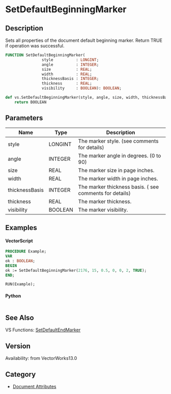 # SetDefaultBeginningMarker

## Description
Sets all properties of the document default beginning marker. Return TRUE if operation was successful.

```pascal
FUNCTION SetDefaultBeginningMarker(
				style          : LONGINT;
				angle          : INTEGER;
				size           : REAL;
				width          : REAL;
				thicknessBasis : INTEGER;
				thickness      : REAL;
				visibility     : BOOLEAN): BOOLEAN;
```

```python
def vs.SetDefaultBeginningMarker(style, angle, size, width, thicknessBasis, thickness, visibility):
    return BOOLEAN
```

## Parameters
|Name|Type|Description|
|---|---|---|
|style|LONGINT|The marker style. (see comments for details)|
|angle|INTEGER|The marker angle in degrees. (0 to 90)|
|size|REAL|The marker size in page inches.|
|width|REAL|The marker width in page inches.|
|thicknessBasis|INTEGER|The marker thickness basis. ( see comments for details)|
|thickness|REAL|The marker thickness.|
|visibility|BOOLEAN|The marker visibility.|

## Examples
#### VectorScript ####
```pascal
PROCEDURE Example;
VAR
ok : BOOLEAN;
BEGIN
ok := SetDefaultBeginningMarker(2176, 15, 0.5, 0, 0, 2, TRUE);
END;

RUN(Example);
```
#### Python ####
```python

```

## See Also
VS Functions:
[SetDefaultEndMarker](SetDefaultEndMarker.md)

## Version
Availability: from VectorWorks13.0

## Category
* [Document Attributes](../Categories/Document%20Attributes.md)
